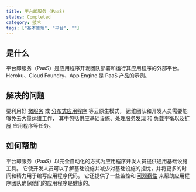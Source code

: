 ```yaml
---
title: 平台即服务 (PaaS)
status: Completed
category: 技术
tags: ["基本原理", "平台", ""]
---
```


## 是什么

平台即服务（PaaS）是应用程序开发团队部署和运行其应用程序的外部平台。
Heroku、Cloud Foundry、App Engine 是 PaaS 产品的示例。

## 解决的问题

要利用好 [微服务](/zh-cn/microservices/) 或 [分布式应用程序](/zh-cn/distributed-apps/) 等云原生模式，
运维团队和开发人员需要能够免去大量运维工作， 其中包括供应基础设施、处理[服务发现](/zh-cn/service-discovery/) 和
负载平衡以及[扩展](/zh-cn/scalability/) 应用程序等任务。

## 如何帮助

平台即服务（PaaS）以完全自动化的方式为应用程序开发人员提供通用基础设施工具。
它使开发人员可以了解基础设施并减少对基础设施的担忧，并将更多的时间和精力用于编写应用程序代码。
它还提供了一些监控和 [可观察性](/observability/) 来帮助应用程序团队确保他们的应用程序是健康的。
